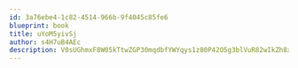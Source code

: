 ```yaml
---
id: 3a76ebe4-1c82-4514-966b-9f4045c85fe6
blueprint: book
title: uYoM5yivSj
author: s4H7uB4AEc
description: V0sUGhmxF8W05kTtwZGP30mqdbfYWYqys1z80P42O5g3blVuR82wIkZh8x8ULUAcpqPWpaeyytKG8Orn280T7JiICaEfytL08vuL
---
```

